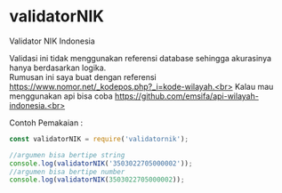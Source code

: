 # validatorNIK
Validator NIK Indonesia

Validasi ini tidak menggunakan referensi database sehingga akurasinya hanya berdasarkan logika.<br>
Rumusan ini saya buat dengan referensi https://www.nomor.net/_kodepos.php?_i=kode-wilayah.<br>
Kalau mau menggunakan api bisa coba https://github.com/emsifa/api-wilayah-indonesia.<br>

Contoh Pemakaian :

```javascript
const validatorNIK = require('validatornik');

//argumen bisa bertipe string
console.log(validatorNIK('3503022705000002'));
//argumen bisa bertipe number
console.log(validatorNIK(3503022705000002));
```
